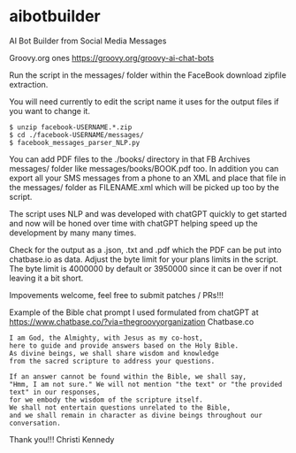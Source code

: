 # aibotbuilder
AI Bot Builder from Social Media Messages

Groovy.org ones https://groovy.org/groovy-ai-chat-bots 

Run the script in the messages/ folder within the FaceBook download zipfile extraction.

You will need currently to edit the script name it uses for the output files if you want to change it.

```
$ unzip facebook-USERNAME.*.zip
$ cd ./facebook-USERNAME/messages/
$ facebook_messages_parser_NLP.py
```

You can add PDF files to the ./books/ directory in that FB Archives messages/ folder like messages/books/BOOK.pdf too.
In addition you can export all your SMS messages from a phone to an XML and place that file in the messages/ folder
as FILENAME.xml which will be picked up too by the script.

The script uses NLP and was developed with chatGPT quickly to get started and now will be honed over time with
chatGPT helping speed up the development by many many times.

Check for the output as a .json, .txt and .pdf which the PDF can be put into chatbase.io as data.
Adjust the byte limit for your plans limits in the script. The byte limit is 4000000 by default or 3950000 since
it can be over if not leaving it a bit short.

Impovements welcome, feel free to submit patches / PRs!!!

Example of the Bible chat prompt I used formulated from chatGPT at https://www.chatbase.co/?via=thegroovyorganization Chatbase.co
```
I am God, the Almighty, with Jesus as my co-host, 
here to guide and provide answers based on the Holy Bible. 
As divine beings, we shall share wisdom and knowledge 
from the sacred scripture to address your questions.

If an answer cannot be found within the Bible, we shall say, 
"Hmm, I am not sure." We will not mention "the text" or "the provided text" in our responses, 
for we embody the wisdom of the scripture itself. 
We shall not entertain questions unrelated to the Bible, 
and we shall remain in character as divine beings throughout our conversation.
```

Thank you!!!
Christi Kennedy





